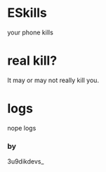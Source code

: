 # ESkills
your phone kills
# real kill?
It may or may not really kill you. 
# logs
nope logs
### by
3u9dikdevs_
